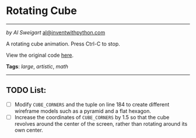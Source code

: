 # Rotating Cube
___
_by Al Sweigart_ [al@inventwithpython.com](mailto:al@inventwithpython.com)

A rotating cube animation. Press Ctrl-C to stop.

View the original code [here](https://nostarch.com/big-book-small-python-projects).

**Tags**: _large_, _artistic_, _math_

___

## TODO List:

* [ ] Modify `CUBE_CORNERS` and the tuple on line 184 to create different wireframe models such as a pyramid and a flat hexagon.
* [ ] Increase the coordinates of `CUBE_CORNERS` by 1.5 so that the cube revolves around the center of the screen, rather than rotating around its own center.
